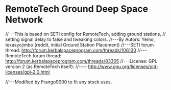 # RemoteTech Ground Deep Space Network


//---This is based on SETI config for RemoteTech, adding ground stations, 
//                       setting signal delay to false and tweaking colors.
//---By Autors: Yemo, texasyojimbo (reddit, initial Ground Station Placement)
//---SETI forum thread: http://forum.kerbalspaceprogram.com/threads/106130
//---RemoteTech forum thread: http://forum.kerbalspaceprogram.com/threads/83305
//---License: GPL version 2 (as RemoteTech itself): 
//----                http://www.gnu.org/licenses/old-licenses/gpl-2.0.html

//---Modified by Frango9000 to fit any stock uses.
